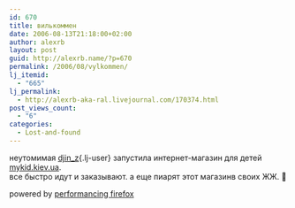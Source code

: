 ```yaml
---
id: 670
title: вилькоммен
date: 2006-08-13T21:18:00+02:00
author: alexrb
layout: post
guid: http://alexrb.name/?p=670
permalink: /2006/08/vylkommen/
lj_itemid:
  - "665"
lj_permalink:
  - http://alexrb-aka-ral.livejournal.com/170374.html
post_views_count:
  - "6"
categories:
  - Lost-and-found
---
```

неутомимая [djin_z](http://djin_z.livejournal.com/){.lj-user} запустила интернет-магазин для детей [mykid.kiev.ua](http://mykid.kiev.ua).  
все быстро идут и заказывают. а еще пиарят этот магазинв своих ЖЖ. 🙂

<p class="poweredbyperformancing">
  powered by <a href="http://performancing.com/firefox" >performancing firefox</a>
</p>